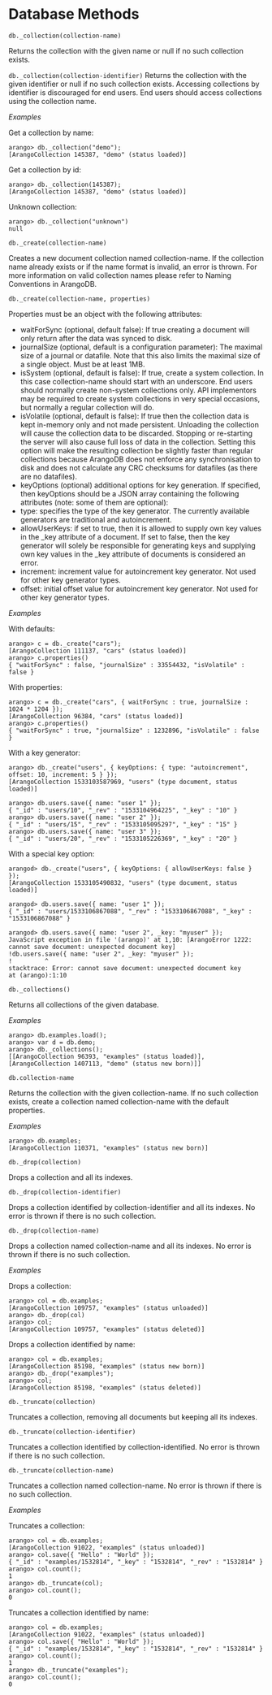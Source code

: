 <a name="database_methods"></a>
# Database Methods

`db._collection(collection-name)`

Returns the collection with the given name or null if no such collection exists.

`db._collection(collection-identifier)`
Returns the collection with the given identifier or null if no such collection exists. Accessing collections by identifier is discouraged for end users. End users should access collections using the collection name.

*Examples*

Get a collection by name:

	arango> db._collection("demo");
	[ArangoCollection 145387, "demo" (status loaded)]

Get a collection by id:

	arango> db._collection(145387);
	[ArangoCollection 145387, "demo" (status loaded)]

Unknown collection:

	arango> db._collection("unknown")
	null

`db._create(collection-name)`

Creates a new document collection named collection-name. If the collection name already exists or if the name format is invalid, an error is thrown. For more information on valid collection names please refer to Naming Conventions in ArangoDB.

`db._create(collection-name, properties)`

Properties must be an object with the following attributes:

* waitForSync (optional, default false): If true creating a document will only return after the data was synced to disk.
* journalSize (optional, default is a configuration parameter): The maximal size of a journal or datafile. Note that this also limits the maximal size of a single object. Must be at least 1MB.
* isSystem (optional, default is false): If true, create a system collection. In this case collection-name should start with an underscore. End users should normally create non-system collections only. API implementors may be required to create system collections in very special occasions, but normally a regular collection will do.
* isVolatile (optional, default is false): If true then the collection data is kept in-memory only and not made persistent. Unloading the collection will cause the collection data to be discarded. Stopping or re-starting the server will also cause full loss of data in the collection. Setting this option will make the resulting collection be slightly faster than regular collections because ArangoDB does not enforce any synchronisation to disk and does not calculate any CRC checksums for datafiles (as there are no datafiles).
* keyOptions (optional) additional options for key generation. If specified, then keyOptions should be a JSON array containing the following attributes (note: some of them are optional):
* type: specifies the type of the key generator. The currently available generators are traditional and autoincrement.
* allowUserKeys: if set to true, then it is allowed to supply own key values in the _key attribute of a document. If set to false, then the key generator will solely be responsible for generating keys and supplying own key values in the _key attribute of documents is considered an error.
* increment: increment value for autoincrement key generator. Not used for other key generator types.
* offset: initial offset value for autoincrement key generator. Not used for other key generator types.

*Examples*

With defaults:

	arango> c = db._create("cars");
	[ArangoCollection 111137, "cars" (status loaded)]
	arango> c.properties()
	{ "waitForSync" : false, "journalSize" : 33554432, "isVolatile" : false }

With properties:

	arango> c = db._create("cars", { waitForSync : true, journalSize : 1024 * 1204 });
	[ArangoCollection 96384, "cars" (status loaded)]
	arango> c.properties()
	{ "waitForSync" : true, "journalSize" : 1232896, "isVolatile" : false }

With a key generator:

	arango> db._create("users", { keyOptions: { type: "autoincrement", offset: 10, increment: 5 } });
	[ArangoCollection 1533103587969, "users" (type document, status loaded)]

	arango> db.users.save({ name: "user 1" });
	{ "_id" : "users/10", "_rev" : "1533104964225", "_key" : "10" }
	arango> db.users.save({ name: "user 2" });
	{ "_id" : "users/15", "_rev" : "1533105095297", "_key" : "15" }
	arango> db.users.save({ name: "user 3" });
	{ "_id" : "users/20", "_rev" : "1533105226369", "_key" : "20" }

With a special key option:

	arangod> db._create("users", { keyOptions: { allowUserKeys: false } });
	[ArangoCollection 1533105490832, "users" (type document, status loaded)]
	
	arangod> db.users.save({ name: "user 1" });
	{ "_id" : "users/1533106867088", "_rev" : "1533106867088", "_key" : "1533106867088" }

	arangod> db.users.save({ name: "user 2", _key: "myuser" });
	JavaScript exception in file '(arango)' at 1,10: [ArangoError 1222: cannot save document: unexpected document key]
	!db.users.save({ name: "user 2", _key: "myuser" });
	!         ^
	stacktrace: Error: cannot save document: unexpected document key
    at (arango):1:10

`db._collections()`

Returns all collections of the given database.

*Examples*

	arango> db.examples.load();
	arango> var d = db.demo;
	arango> db._collections();
	[[ArangoCollection 96393, "examples" (status loaded)], [ArangoCollection 1407113, "demo" (status new born)]]

`db.collection-name`

Returns the collection with the given collection-name. If no such collection exists, create a collection named collection-name with the default properties.

*Examples*

	arango> db.examples;
	[ArangoCollection 110371, "examples" (status new born)]

`db._drop(collection)`

Drops a collection and all its indexes.

`db._drop(collection-identifier)`

Drops a collection identified by collection-identifier and all its indexes. No error is thrown if there is no such collection.

`db._drop(collection-name)`

Drops a collection named collection-name and all its indexes. No error is thrown if there is no such collection.

*Examples*

Drops a collection:

	arango> col = db.examples;
	[ArangoCollection 109757, "examples" (status unloaded)]
	arango> db._drop(col)
	arango> col;
	[ArangoCollection 109757, "examples" (status deleted)]

Drops a collection identified by name:

	arango> col = db.examples;
	[ArangoCollection 85198, "examples" (status new born)]
	arango> db._drop("examples");
	arango> col;
	[ArangoCollection 85198, "examples" (status deleted)]

`db._truncate(collection)`

Truncates a collection, removing all documents but keeping all its indexes.

`db._truncate(collection-identifier)`

Truncates a collection identified by collection-identified. No error is thrown if there is no such collection.

`db._truncate(collection-name)`

Truncates a collection named collection-name. No error is thrown if there is no such collection.

*Examples*

Truncates a collection:

	arango> col = db.examples;
	[ArangoCollection 91022, "examples" (status unloaded)]
	arango> col.save({ "Hello" : "World" });
	{ "_id" : "examples/1532814", "_key" : "1532814", "_rev" : "1532814" }
	arango> col.count();
	1
	arango> db._truncate(col);
	arango> col.count();
	0

Truncates a collection identified by name:

	arango> col = db.examples;
	[ArangoCollection 91022, "examples" (status unloaded)]
	arango> col.save({ "Hello" : "World" });
	{ "_id" : "examples/1532814", "_key" : "1532814", "_rev" : "1532814" }
	arango> col.count();
	1
	arango> db._truncate("examples");
	arango> col.count();
	0

<!--
@anchor HandlingCollectionsRead
@copydetails JS_CollectionVocbase

@CLEARPAGE
@anchor HandlingCollectionsCreate
@copydetails JS_CreateVocbase

@CLEARPAGE
@anchor HandlingCollectionsReadAll
@copydetails JS_CollectionsVocbase

@CLEARPAGE
@anchor HandlingCollectionsReadShortCut
@copydetails MapGetVocBase

@CLEARPAGE
@anchor HandlingCollectionsDropDb
@copydetails JSF_ArangoDatabase_prototype__drop

@CLEARPAGE
@anchor HandlingCollectionsTruncateDb
@copydetails JSF_ArangoDatabase_prototype__truncate

-->